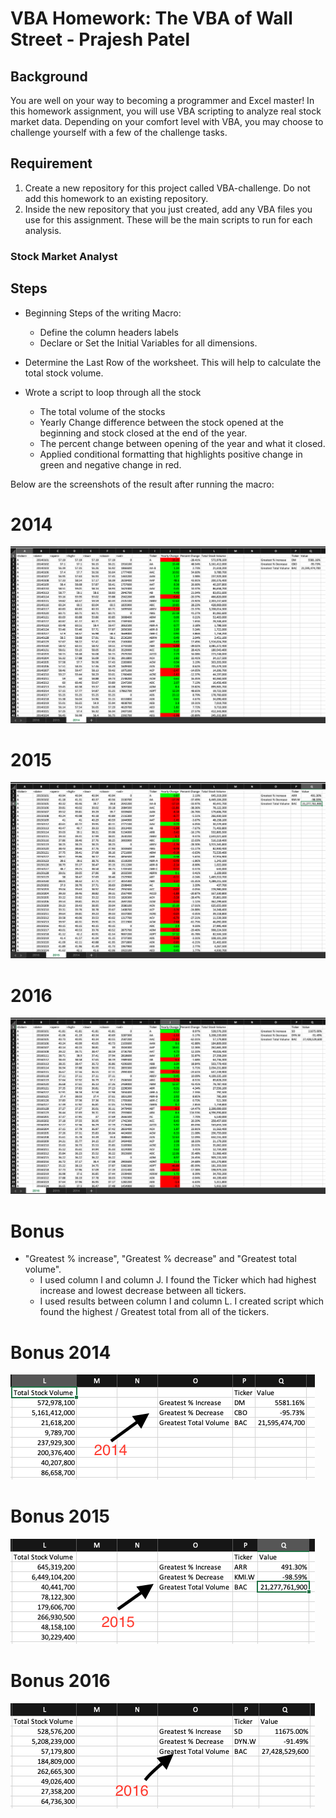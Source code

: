 
# VBA Homework: The VBA of Wall Street - Prajesh Patel #

## Background
You are well on your way to becoming a programmer and Excel master! In this homework assignment, you will use VBA scripting to analyze real stock market data. Depending on your comfort level with VBA, you may choose to challenge yourself with a few of the challenge tasks.

## Requirement
1. Create a new repository for this project called VBA-challenge. Do not add this homework to an existing repository.
2. Inside the new repository that you just created, add any VBA files you use for this assignment. These will be the main scripts to run for each analysis.


### Stock Market Analyst


## Steps

* Beginning Steps of the writing Macro:
	* Define the column headers labels
	* Declare or Set the Initial Variables for all dimensions.


* Determine the Last Row of the worksheet. This will help to calculate the total stock volume.

* Wrote a script to loop through all the stock
	* The total volume of the stocks
	* Yearly Change difference between the stock opened at the beginning and stock closed at the end of the year.
	* The percent change between opening of the year and what it closed.
	* Applied conditional formatting that highlights positive change in green and negative change in red.

Below are the screenshots of the result after running the macro:

# 2014 #

![2014](Images/2014.png)

# 2015 #
![2015](Images/2015.png)

# 2016 #
![2016](Images/2016.png)

# Bonus #
* "Greatest % increase", "Greatest % decrease" and "Greatest total volume".
	* I used column I and column J. I found the Ticker which had highest increase and lowest decrease between all tickers.
	* I used results between column I and column L. I created script which found the highest / Greatest total from all of the tickers. 


# Bonus 2014 #
![Bonus_2014](Images/Bonus_2014.png)

# Bonus 2015 #
![Bonus_2015](Images/Bonus_2015.png)

# Bonus 2016 #
![Bonus_2016](Images/Bonus_2016.png)
